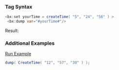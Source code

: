 ### Tag Syntax




```java
<bx:set yourTime = createTime( "5", "24", "56" ) >  
 <bx:dump var="#yourTime#"/>   
```

Result: 

### Additional Examples

<a href="https://try.boxlang.io/?code=eJxLKc0t0FBwLkpNLEkNycxN1VBQMjRS0lFQMjUHkcYGSgqaCprWXADtXgmX" target="_blank">Run Example</a>

```java
dump( CreateTime( "12", "57", "30" ) );

```


